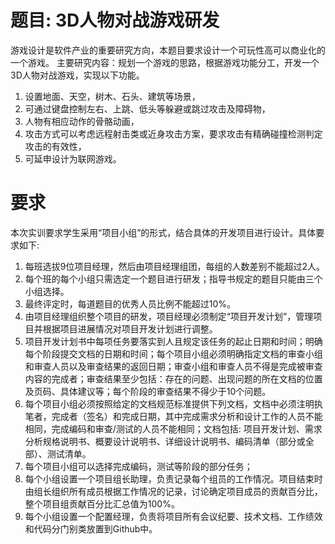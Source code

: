 # 题目: 3D人物对战游戏研发

游戏设计是软件产业的重要研究方向，本题目要求设计一个可玩性高可以商业化的一个游戏。
主要研究内容：规划一个游戏的思路，根据游戏功能分工，开发一个3D人物对战游戏，实现以下功能。
1)	设置地面、天空，树木、石头、建筑等场景，
2)	可通过键盘控制左右、上跳、低头等躲避或跳过攻击及障碍物，
3)	人物有相应动作的骨骼动画，
4)	攻击方式可以考虑远程射击类或近身攻击方案，要求攻击有精确碰撞检测判定攻击的有效性，
5)	可延申设计为联网游戏。

# 要求
本次实训要求学生采用“项目小组”的形式，结合具体的开发项目进行设计。具体要求如下: 
1)	每班选拔9位项目经理，然后由项目经理组团，每组的人数差别不能超过2人。
2)	每个班的每个小组只需选定一个题目进行研发；指导书规定的题目只能由三个小组选择。
3)	最终评定时，每道题目的优秀人员比例不能超过10%。
4)	由项目经理组织整个项目的研发，项目经理必须制定“项目开发计划”，管理项目并根据项目进展情况对项目开发计划进行调整。
5)	项目开发计划书中每项任务要落实到人且规定该任务的起止日期和时间；明确每个阶段提交文档的日期和时间；每个项目小组必须明确指定文档的审查小组和审查人员以及审查结果的返回日期；审查小组和审查人员不得是完成被审查内容的完成者；审查结果至少包括：存在的问题、出现问题的所在文档的位置及页码、具体建议等；每个阶段的审查结果不得少于10个问题。
6)	每个项目小组必须按照给定的文档规范标准提供下列文档，文档中必须注明执笔者，完成者（签名）和完成日期，其中完成需求分析和设计工作的人员不能相同，完成编码和审查/测试的人员不能相同；文档包括: 项目开发计划、需求分析规格说明书、概要设计说明书、详细设计说明书、编码清单（部分或全部）、测试清单。
7)	每个项目小组可以选择完成编码，测试等阶段的部分任务；
8)	每个小组设置一个项目组长助理，负责记录每个组员的工作情况。项目结束时由组长组织所有成员根据工作情况的记录，讨论确定项目成员的贡献百分比，整个项目组贡献百分比汇总值为100%。
9)	每个小组设置一个配置经理，负责将项目所有会议纪要、技术文档、工作绩效和代码分门别类放置到Github中。
